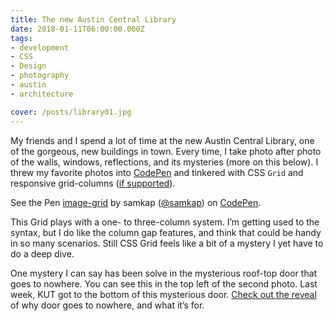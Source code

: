 ```yaml
---
title: The new Austin Central Library
date: 2018-01-11T06:00:00.000Z
tags:
- development
- CSS
- Design
- photography
- austin
- architecture

cover: /posts/library01.jpg
---
```


My friends and I spend a lot of time at the new Austin Central Library, one of the gorgeous, new buildings in town. Every time, I take photo after photo of the walls, windows, reflections, and its mysteries (more on this below). I threw my favorite photos into [CodePen](https://codepen.io/samkap/pen/BJmaor/) and tinkered with CSS `Grid` and responsive grid-columns ([if supported](https://caniuse.com/#search=grid)).
<p data-height="700" data-theme-id="light" data-slug-hash="BJmaor" data-default-tab="result" data-user="samkap" data-embed-version="2" data-pen-title="image-grid" class="codepen">See the Pen <a href="https://codepen.io/samkap/pen/BJmaor/">image-grid</a> by samkap (<a href="https://codepen.io/samkap">@samkap</a>) on <a href="https://codepen.io">CodePen</a>.</p>
<script async src="https://production-assets.codepen.io/assets/embed/ei.js"></script>

This Grid plays with a one- to three-column system. I’m getting used to the syntax, but I do like the column gap features, and think that could be handy in so many scenarios. Still CSS Grid feels like a bit of a mystery I yet have to do a deep dive.

One mystery I can say has been solve in the mysterious roof-top door that goes to nowhere. You can see this in the top left of the second photo. Last week, KUT got to the bottom of this mysterious door. [Check out the reveal](https://kut.org/post/whats-deal-doors-nowhere-new-austin-central-library) of why door goes to nowhere, and what it’s for.
